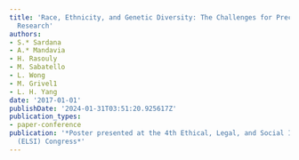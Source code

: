 ```yaml
---
title: 'Race, Ethnicity, and Genetic Diversity: The Challenges for Precision Medicine
  Research'
authors:
- S.* Sardana
- A.* Mandavia
- H. Rasouly
- M. Sabatello
- L. Wong
- M. Grivel1
- L. H. Yang
date: '2017-01-01'
publishDate: '2024-01-31T03:51:20.925617Z'
publication_types:
- paper-conference
publication: '*Poster presented at the 4th Ethical, Legal, and Social Implications
  (ELSI) Congress*'
---
```

